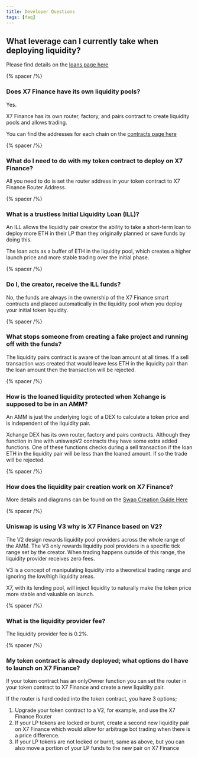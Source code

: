 ```yaml
---
title: Developer Questions
tags: [faq]
---
```


## What leverage can I currently take when deploying liquidity?

Please find details on the [loans page here](/dashboard/loans/)

{% spacer /%}

### Does X7 Finance have its own liquidity pools?

Yes.

X7 Finance has its own router, factory, and pairs contract to create liquidity pools and allows trading.

You can find the addresses for each chain on the [contracts page here](/dashboard/contracts/)

{% spacer /%}

### What do I need to do with my token contract to deploy on X7 Finance?

All you need to do is set the router address in your token contract to X7 Finance Router Address.

{% spacer /%}

### What is a trustless Initial Liquidity Loan (ILL)?

An ILL allows the liquidity pair creator the ability to take a short-term loan to deploy more ETH in their LP than they originally planned or save funds by doing this.

The loan acts as a buffer of ETH in the liquidity pool, which creates a higher launch price and more stable trading over the initial phase.

{% spacer /%}

### Do I, the creator, receive the ILL funds?

No, the funds are always in the ownership of the X7 Finance smart contracts and placed automatically in the liquidity pool when you deploy your initial token liquidity.

{% spacer /%}

### What stops someone from creating a fake project and running off with the funds?

The liquidity pairs contract is aware of the loan amount at all times. If a sell transaction was created that would leave less ETH in the liquidity pair than the loan amount then the transaction will be rejected.

{% spacer /%}

### How is the loaned liquidity protected when Xchange is supposed to be in an AMM?

An AMM is just the underlying logic of a DEX to calculate a token price and is independent of the liquidity pair.

Xchange DEX has its own router, factory and pairs contracts. Although they function in line with uniswapV2 contracts they have some extra added functions. One of these functions checks during a sell transaction if the loan ETH in the liquidity pair will be less than the loaned amount. If so the trade will be rejected.

{% spacer /%}

### How does the liquidity pair creation work on X7 Finance?

More details and diagrams can be found on the [Swap Creation Guide Here](/docs/whitepaper/understanding-swap-creation/)

{% spacer /%}

### Uniswap is using V3 why is X7 Finance based on V2?

The V2 design rewards liquidity pool providers across the whole range of the AMM. The V3 only rewards liquidity pool providers in a specific tick range set by the creator. When trading happens outside of this range, the liquidity provider receives zero fees.

V3 is a concept of manipulating liquidity into a theoretical trading range and ignoring the low/high liquidity areas.

X7, with its lending pool, will inject liquidity to naturally make the token price more stable and valuable on launch.

{% spacer /%}

### What is the liquidity provider fee?

The liquidity provider fee is 0.2%.

{% spacer /%}

### My token contract is already deployed; what options do I have to launch on X7 Finance?

If your token contract has an onlyOwner function you can set the router in your token contract to X7 Finance and create a new liquidity pair.

If the router is hard coded into the token contract, you have 3 options;

1. Upgrade your token contract to a V2, for example, and use the X7 Finance Router
2. If your LP tokens are locked or burnt, create a second new liquidity pair on X7 Finance which would allow for arbitrage bot trading when there is a price difference.
3. If your LP tokens are not locked or burnt, same as above, but you can also move a portion of your LP funds to the new pair on X7 Finance

